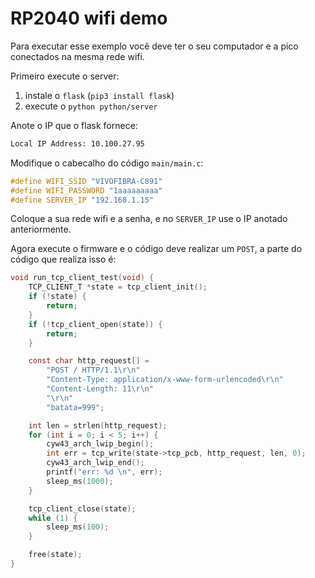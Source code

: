 # RP2040 wifi demo

Para executar esse exemplo você deve ter o seu computador e a pico conectados na mesma rede wifi. 

Primeiro execute o server:

1. instale o `flask` (`pip3 install flask`) 
2. execute o `python python/server`

Anote o IP que o flask fornece:

``` bash
Local IP Address: 10.100.27.95
```

Modifique o cabecalho do código `main/main.c`:

``` c
#define WIFI_SSID "VIVOFIBRA-C891"
#define WIFI_PASSWORD "1aaaaaaaaa"
#define SERVER_IP "192.168.1.15"
```

Coloque a sua rede wifi e a senha, e no `SERVER_IP` use o IP anotado anteriormente.

Agora execute o firmware e o código deve realizar um `POST`, a parte do código que realiza isso é:
  
```c
void run_tcp_client_test(void) {
    TCP_CLIENT_T *state = tcp_client_init();
    if (!state) {
        return;
    }
    if (!tcp_client_open(state)) {
        return;
    }

    const char http_request[] =
        "POST / HTTP/1.1\r\n"
        "Content-Type: application/x-www-form-urlencoded\r\n"
        "Content-Length: 11\r\n"
        "\r\n"
        "batata=999";

    int len = strlen(http_request);
    for (int i = 0; i < 5; i++) {
        cyw43_arch_lwip_begin();
        int err = tcp_write(state->tcp_pcb, http_request, len, 0);
        cyw43_arch_lwip_end();
        printf("err: %d \n", err);
        sleep_ms(1000);
    }

    tcp_client_close(state);
    while (1) {
        sleep_ms(100);
    }

    free(state);
}

  ```
